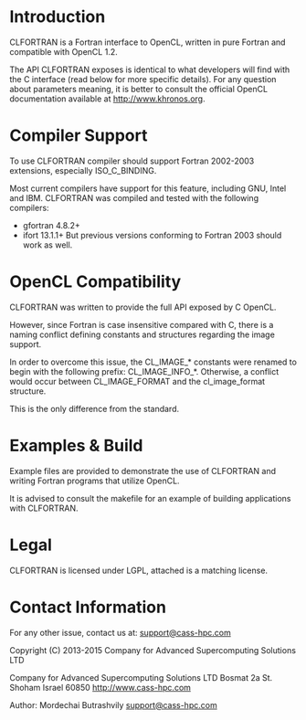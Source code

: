 # Introduction

CLFORTRAN is a Fortran interface to OpenCL, written in pure Fortran and 
compatible with OpenCL 1.2.

The API CLFORTRAN exposes is identical to what developers will find with the C
interface (read below for more specific details).
For any question about parameters meaning, it is better to consult the official
OpenCL documentation available at http://www.khronos.org.


# Compiler Support

To use CLFORTRAN compiler should support Fortran 2002-2003 extensions, 
especially ISO_C_BINDING.

Most current compilers have support for this feature, including GNU, Intel and 
IBM.
CLFORTRAN was compiled and tested with the following compilers:
- gfortran 4.8.2+
- ifort 13.1.1+
But previous versions conforming to Fortran 2003 should work as well.


# OpenCL Compatibility

CLFORTRAN was written to provide the full API exposed by C OpenCL.

However, since Fortran is case insensitive compared with C, there is a naming 
conflict defining constants and structures regarding the image support.

In order to overcome this issue, the CL_IMAGE_* constants were renamed to begin
with the following prefix: CL_IMAGE_INFO_*.
Otherwise, a conflict would occur between CL_IMAGE_FORMAT and the 
cl_image_format structure.

This is the only difference from the standard.


# Examples & Build


Example files are provided to demonstrate the use of CLFORTRAN and writing 
Fortran programs that utilize OpenCL.

It is advised to consult the makefile for an example of building applications
with CLFORTRAN.


# Legal

CLFORTRAN is licensed under LGPL, attached is a matching license.


# Contact Information

For any other issue, contact us at: support@cass-hpc.com

Copyright (C) 2013-2015 Company for Advanced Supercomputing Solutions LTD

Company for Advanced Supercomputing Solutions LTD
Bosmat 2a St.
Shoham
Israel 60850
http://www.cass-hpc.com

Author: Mordechai Butrashvily <support@cass-hpc.com>
